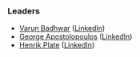 ### Leaders
* [Varun Badhwar](mailto:varun.badhwar@owasp.org) ([LinkedIn](https://www.linkedin.com/in/vbadhwar/))
* [George Apostolopoulos](mailto:george@endor.ai) ([LinkedIn](https://www.linkedin.com/in/george-apostolopoulos-2336a8/))
* [Henrik Plate](mailto:henrik.plate@owasp.org) ([LinkedIn](https://www.linkedin.com/in/henrikplate/))
